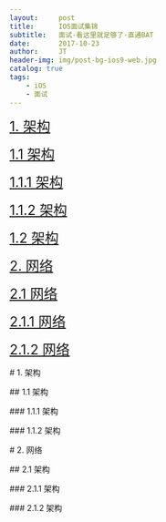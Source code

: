 ```yaml
---
layout:     post
title:      IOS面试集锦
subtitle:   面试-看这里就足够了-直通BAT
date:       2017-10-23
author:     JT
header-img: img/post-bg-ios9-web.jpg
catalog: true
tags:
    - iOS
    - 面试
---
```


<font size=5 >[1. 架构](#build1)</font>

<font size=5 >[1.1 架构](#build1.1)</font>

<font size=5 >[1.1.1 架构](#build1.1.1)</font>

<font size=5 >[1.1.2 架构](#build1.1.2)</font>

<font size=5 >[1.2 架构](#build1.2)</font>

<font size=5 >[2. 网络](#build2)</font>

<font size=5 >[2.1 网络](#build2.1)</font>

<font size=5 >[2.1.1 网络](#build2.1.1)</font>

<font size=5 >[2.1.2 网络](#build2.1.2)</font>


<p id = "build1"></p>
# 1. 架构

<p id = "build1.1"></p>
## 1.1 架构

<p id = "build1.1.1"></p>
### 1.1.1 架构

<p id = "build1.1.2"></p>
### 1.1.2 架构

<p id = "build2"></p>
# 2. 网络

<p id = "build2.1"></p>
## 2.1 架构

<p id = "build2.1.1"></p>
### 2.1.1 架构

<p id = "build2.1.2"></p>
### 2.1.2 架构

